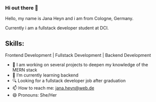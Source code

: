 ### Hi out there 👋 

Hello, my name is Jana Heyn and i am from Cologne, Germany.

Currently i am a fullstack developer student at DCI.

## Skills:
Frontend Development | Fullstack Development | Backend Development

- 🔭 I am working on several projects to deepen my knowledge of the MERN stack
- 🌱 I’m currently learning backend
- 🔍️ Looking for a fullstack developer job after graduation
- 📫 How to reach me: jana.heyn@web.de
- 😄 Pronouns: She/Her




<!--
**JanaHeyn/JanaHeyn** is a ✨ _special_ ✨ repository because its `README.md` (this file) appears on your GitHub profile.

Here are some ideas to get you started:

- 🔭 I’m currently working on ...
- 🌱 I’m currently learning ...
- 👯 I’m looking to collaborate on ...
- 🤔 I’m looking for help with ...
- 💬 Ask me about ...
- 📫 How to reach me: ...
- 😄 Pronouns: ...
- ⚡ Fun fact: ...
-->
